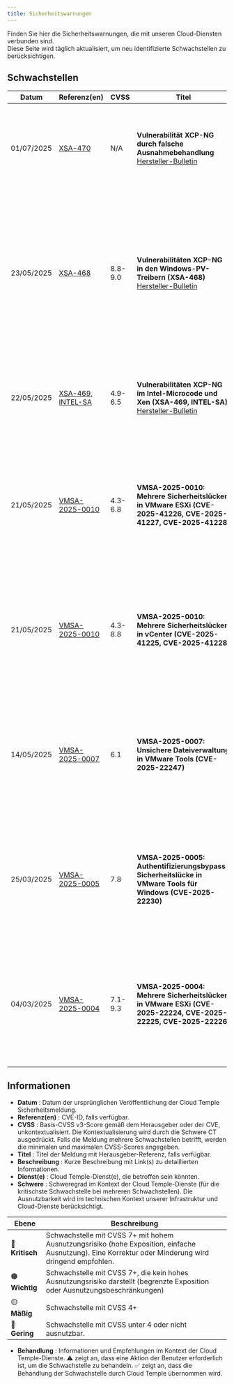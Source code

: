 ```yaml
---
title: Sicherheitswarnungen
---
```


Finden Sie hier die Sicherheitswarnungen, die mit unseren Cloud-Diensten verbunden sind.  
Diese Seite wird täglich aktualisiert, um neu identifizierte Schwachstellen zu berücksichtigen.

## Schwachstellen

| Datum | Referenz(en) | CVSS | Titel | Beschreibung | Dienst(e) | Schwere | Behandlung |
|---------------------|-----------------|-------------|--------------|---------|-------------|----------------|-------------|
| 01/07/2025 | [XSA-470](https://xenbits.xen.org/xsa/advisory-470.html) | N/A | **Vulnerabilität XCP-NG durch falsche Ausnahmebehandlung** <br/> [Hersteller-Bulletin](https://xcp-ng.org/blog/2025/07/03/july-2025-security-and-maintenance-update-for-xcp-ng-8-2-lts/) | Eine Sicherheitslücke wurde in XCP-NG entdeckt, die es ermöglicht, durch privilegierten Code, der in einer virtuellen Maschine ausgeführt wird, den Hypervisor zum Absturz zu bringen und somit einen Dienstverweigerungsangriff (DoS) auf den gesamten Host zu verursachen. | IaaS OpenSource | 🟡 Mittel | ✅ Die Aktualisierung Ihrer XCP-ng-Instanzen ist geplant, sobald die Patches von Cloud Temple validiert wurden. Es ist keine Aktion von Ihrer Seite erforderlich.|
| 23/05/2025 | [XSA-468](https://xenbits.xen.org/xsa/advisory-468.html) | 8.8-9.0 | **Vulnerabilitäten XCP-NG in den Windows-PV-Treibern (XSA-468)** <br/> [Hersteller-Bulletin](https://xcp-ng.org/blog/2025/05/27/xsa-468-windows-pv-driver-vulnerabilities/) | Mehrere Sicherheitslücken (CVE-2025-27462, CVE-2025-27463, CVE-2025-27464) in den Windows-PV-Treibern ermöglichen es nicht privilegierten Benutzern, Systemrechte innerhalb der Windows-VMs zu erlangen. | IaaS OpenSource | 🟠 Wichtig | ⚠️ Wir empfehlen Ihnen, die Windows-PV-Treiber Ihrer virtuellen Maschinen auf die korrigierten Versionen zu aktualisieren, die im Sicherheitsbulletin angegeben sind. ✅ Die Aktualisierung Ihrer XCP-ng-Instanzen ist geplant, sobald die Patches von Cloud Temple validiert wurden. |
| 22/05/2025 | [XSA-469, INTEL-SA](https://xcp-ng.org/blog/2025/05/14/may-2025-security-update-for-xcp-ng-8-2-8-3/) | 4.9-6.5 | **Vulnerabilitäten XCP-NG im Intel-Microcode und Xen (XSA-469, INTEL-SA)** <br/> [Hersteller-Bulletin](https://xcp-ng.org/blog/2025/05/14/may-2025-security-update-for-xcp-ng-8-2-8-3/) | Sicherheitspatches für XCP-ng wurden veröffentlicht, um mehrere Sicherheitslücken im Intel-Microcode und Xen zu beheben. | IaaS OpenSource | 🟡 Mittel | ✅ Die Aktualisierung Ihrer XCP-ng-Instanzen ist geplant, sobald die Patches von Cloud Temple validiert wurden. Es ist keine Aktion von Ihrer Seite erforderlich.|
| 21/05/2025 | [VMSA-2025-0010](https://support.broadcom.com/web/ecx/support-content-notification/-/external/content/SecurityAdvisories/0/25717) | 4.3-6.8 | **VMSA-2025-0010: Mehrere Sicherheitslücken in VMware ESXi (CVE-2025-41226, CVE-2025-41227, CVE-2025-41228)** | Mehrere Sicherheitslücken in VMware ESXi wurden gemeldet: Sicherheitslücke für Dienstverweigerungsangriffe bei Gastoperationen (CVE-2025-41226), Sicherheitslücke für Dienstverweigerungsangriffe (CVE-2025-41227), Sicherheitslücke für Cross-Site-Scripting (XSS) (CVE-2025-41228). Korrekturen sind vom Hersteller verfügbar. | IaaS By VMware | 🟡 Mittel | ⚠️ Wir empfehlen Ihnen, Ihre Hypervisoren zu aktualisieren. Die korrigierten ESXi-Versionen sind ab ihrer Validierung durch Cloud Temple verfügbar. Die Console weist Sie auf die ESXi-Systeme hin, die eine Aktualisierung benötigen. | 
| 21/05/2025 | [VMSA-2025-0010](https://support.broadcom.com/web/ecx/support-content-notification/-/external/content/SecurityAdvisories/0/25717) | 4.3-8.8 | **VMSA-2025-0010: Mehrere Sicherheitslücken in vCenter (CVE-2025-41225, CVE-2025-41228)** | Mehrere Sicherheitslücken in VMware vCenter wurden gemeldet: Authentifizierte Befehlsausführungssicherheitslücke in VMware vCenter Server (CVE-2025-41225), Sicherheitslücke für Cross-Site-Scripting (XSS) (CVE-2025-41228). Korrekturen sind vom Hersteller verfügbar. | IaaS By VMware | 🟠 Wichtig | ✅ Die Aktualisierung Ihrer vCenter-Instanzen ist geplant, sobald die Patches von Cloud Temple validiert wurden. Es ist keine Aktion von Ihrer Seite erforderlich. Die Aktualisierung wird in den Console-Benachrichtigungen angezeigt. | 
| 14/05/2025 | [VMSA-2025-0007](https://support.broadcom.com/web/ecx/support-content-notification/-/external/content/SecurityAdvisories/0/25683) | 6.1 | **VMSA-2025-0007: Unsichere Dateiverwaltung in VMware Tools (CVE-2025-22247)** | Eine Sicherheitslücke bei der unsicheren Dateiverwaltung in VMware Tools wurde gemeldet. Korrekturen sind vom Hersteller verfügbar. | IaaS By VMware | 🟡 Mittel | ⚠️ Wir empfehlen Ihnen, VMware Tools auf Ihren virtuellen Maschinen zu aktualisieren. Die korrigierten VMware Tools-Versionen sind in den von Cloud Temple bereitgestellten ESXi-Paketen enthalten. | 
| 25/03/2025 | [VMSA-2025-0005](https://support.broadcom.com/web/ecx/support-content-notification/-/external/content/SecurityAdvisories/0/25518) | 7.8 | **VMSA-2025-0005: Authentifizierungsbypass-Sicherheitslücke in VMware Tools für Windows (CVE-2025-22230)** | Eine Authentifizierungsbypass-Sicherheitslücke in VMware Tools für Windows wurde gemeldet. Korrekturen sind vom Hersteller verfügbar. | IaaS By VMware | 🟠 Wichtig | ⚠️ Wir empfehlen Ihnen, VMware Tools auf Ihren virtuellen Maschinen zu aktualisieren. Die korrigierten VMware Tools-Versionen sind in den von Cloud Temple bereitgestellten ESXi-Paketen enthalten |
| 04/03/2025 | [VMSA-2025-0004](https://support.broadcom.com/web/ecx/support-content-notification/-/external/content/SecurityAdvisories/0/25390) | 7.1-9.3 | **VMSA-2025-0004: Mehrere Sicherheitslücken in VMware ESXi (CVE-2025-22224, CVE-2025-22225, CVE-2025-22226)** | Mehrere Sicherheitslücken in VMware ESXi wurden gemeldet: Heap-Überlauf-Sicherheitslücke in VMCI (CVE-2025-22224), die von VMware als Kritisch eingestuft wurde, Schreib-Sicherheitslücke in VMware ESXi (CVE-2025-22225), Information-Stealing-Sicherheitslücke in HGFS (CVE-2025-22226). Korrekturen sind vom Hersteller verfügbar.  | IaaS By VMware | 🟠 Wichtig | ⚠️ Wir empfehlen Ihnen, Ihre Hypervisoren zu aktualisieren. Die korrigierten ESXi-Versionen sind ab ihrer Validierung durch Cloud Temple verfügbar. Die Console weist Sie auf die ESXi-Systeme hin, die eine Aktualisierung benötigen. |

## Informationen

- **Datum** : Datum der ursprünglichen Veröffentlichung der Cloud Temple Sicherheitsmeldung.
- **Referenz(en)** : CVE-ID, falls verfügbar.
- **CVSS** : Basis-CVSS v3-Score gemäß dem Herausgeber oder der CVE, unkontextualisiert. Die Kontextualisierung wird durch die Schwere CT ausgedrückt. Falls die Meldung mehrere Schwachstellen betrifft, werden die minimalen und maximalen CVSS-Scores angegeben.
- **Titel** : Titel der Meldung mit Herausgeber-Referenz, falls verfügbar.
- **Beschreibung** : Kurze Beschreibung mit Link(s) zu detaillierten Informationen.
- **Dienst(e)** : Cloud Temple-Dienst(e), die betroffen sein könnten.
- **Schwere** : Schweregrad im Kontext der Cloud Temple-Dienste (für die kritischste Schwachstelle bei mehreren Schwachstellen). Die Ausnutzbarkeit wird im technischen Kontext unserer Infrastruktur und Cloud-Dienste berücksichtigt.

| Ebene | Beschreibung |
|--------|-------------|
| 🔴 **Kritisch** | Schwachstelle mit CVSS 7+ mit hohem Ausnutzungsrisiko (hohe Exposition, einfache Ausnutzung). Eine Korrektur oder Minderung wird dringend empfohlen.|
| 🟠 **Wichtig** | Schwachstelle mit CVSS 7+, die kein hohes Ausnutzungsrisiko darstellt (begrenzte Exposition oder Ausnutzungsbeschränkungen) |
| 🟡 **Mäßig** | Schwachstelle mit CVSS 4+ |
| 🔵 **Gering** | Schwachstelle mit CVSS unter 4 oder nicht ausnutzbar. |

- **Behandlung** : Informationen und Empfehlungen im Kontext der Cloud Temple-Dienste. ⚠️ zeigt an, dass eine Aktion der Benutzer erforderlich ist, um die Schwachstelle zu behandeln. ✅ zeigt an, dass die Behandlung der Schwachstelle durch Cloud Temple übernommen wird.
